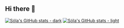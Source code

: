 ## Hi there 👋

[![Sóla's GitHub stats - dark](https://github-readme-stats.vercel.app/api?username=solaluset&show_icons=true&bg_color=1500A030&border_radius=10&border_color=808080&theme=aura)](https://youtu.be/2yJgwwDcgV8#gh-dark-mode-only)
[![Sóla's GitHub stats - light](https://github-readme-stats.vercel.app/api?username=solaluset&show_icons=true&bg_color=1500A030&border_radius=10&border_color=808080&theme=buefy)](https://youtu.be/dQw4w9WgXcQ#gh-light-mode-only)

<!--
**solaluset/solaluset** is a ✨ _special_ ✨ repository because its `README.md` (this file) appears on your GitHub profile.

Here are some ideas to get you started:

- 🔭 I’m currently working on ...
- 🌱 I’m currently learning ...
- 👯 I’m looking to collaborate on ...
- 🤔 I’m looking for help with ...
- 💬 Ask me about ...
- 📫 How to reach me: ...
- 😄 Pronouns: ...
- ⚡ Fun fact: ...
-->
